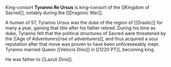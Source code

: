 

King-consort **Tyranno Re Ursus** is king-consort of the [[Kingdom of Sacred]], notably during the [[Dragonic War]].

A human of 57, Tyranno Ursus was the duke of the region of [[Drastic]] for many a year, gaining that title after his father retired. During his time as duke, Tyranno felt that the political structures of Sacred were threatened by the [[Age of Adventurers|rise of adventurers]], and thus acquired a sour reputation after that move was proven to have been unforeseeably inept. Tyranno married Queen [[Velocis Dino]] in [[1220 PT]], becoming king.

He was father to [[Lazuli Dino]].